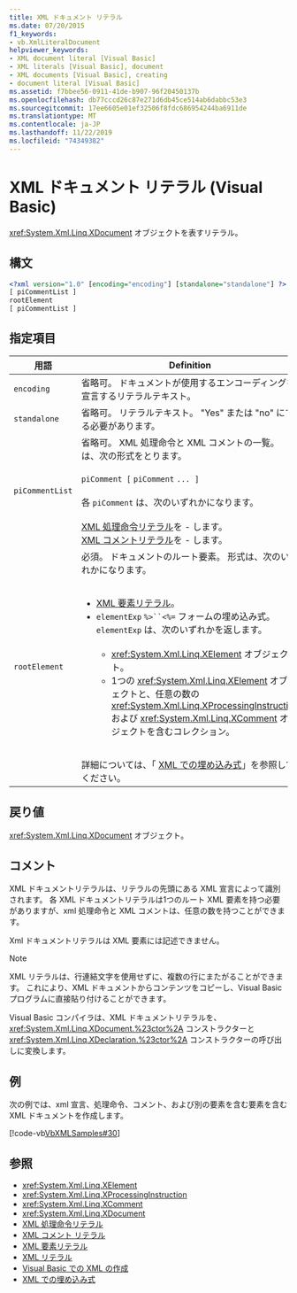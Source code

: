 ```yaml
---
title: XML ドキュメント リテラル
ms.date: 07/20/2015
f1_keywords:
- vb.XmlLiteralDocument
helpviewer_keywords:
- XML document literal [Visual Basic]
- XML literals [Visual Basic], document
- XML documents [Visual Basic], creating
- document literal [Visual Basic]
ms.assetid: f7bbee56-0911-41de-b907-96f20450137b
ms.openlocfilehash: db77cccd26c87e271d6db45ce514ab6dabbc53e3
ms.sourcegitcommit: 17ee6605e01ef32506f8fdc686954244ba6911de
ms.translationtype: MT
ms.contentlocale: ja-JP
ms.lasthandoff: 11/22/2019
ms.locfileid: "74349382"
---
```

# <a name="xml-document-literal-visual-basic"></a>XML ドキュメント リテラル (Visual Basic)
<xref:System.Xml.Linq.XDocument> オブジェクトを表すリテラル。  
  
## <a name="syntax"></a>構文  
  
```xml  
<?xml version="1.0" [encoding="encoding"] [standalone="standalone"] ?>  
[ piCommentList ]  
rootElement  
[ piCommentList ]  
```  
  
## <a name="parts"></a>指定項目  
  
|用語|Definition|  
|---|---|  
|`encoding`|省略可。 ドキュメントが使用するエンコーディングを宣言するリテラルテキスト。|  
|`standalone`|省略可。 リテラルテキスト。 "Yes" または "no" にする必要があります。|  
|`piCommentList`|省略可。 XML 処理命令と XML コメントの一覧。 は、次の形式をとります。<br /><br /> `piComment [` `piComment` `... ]`<br /><br /> 各 `piComment` は、次のいずれかになります。<br /><br /> [XML 処理命令リテラル](../../../visual-basic/language-reference/xml-literals/xml-processing-instruction-literal.md)を -   します。<br />[XML コメントリテラル](../../../visual-basic/language-reference/xml-literals/xml-comment-literal.md)を -   します。|  
|`rootElement`|必須。 ドキュメントのルート要素。 形式は、次のいずれかになります。<br /><br /> <ul><li>[XML 要素リテラル](../../../visual-basic/language-reference/xml-literals/xml-element-literal.md)。</li><li>`elementExp` `%>``<%=` フォームの埋め込み式。 `elementExp` は、次のいずれかを返します。<br /><br /> <ul><li><xref:System.Xml.Linq.XElement> オブジェクト。</li><li>1つの <xref:System.Xml.Linq.XElement> オブジェクトと、任意の数の <xref:System.Xml.Linq.XProcessingInstruction> および <xref:System.Xml.Linq.XComment> オブジェクトを含むコレクション。</li></ul></li></ul><br /> 詳細については、「 [XML での埋め込み式](../../../visual-basic/programming-guide/language-features/xml/embedded-expressions-in-xml.md)」を参照してください。|  
  
## <a name="return-value"></a>戻り値  
 <xref:System.Xml.Linq.XDocument> オブジェクト。  
  
## <a name="remarks"></a>コメント  
 XML ドキュメントリテラルは、リテラルの先頭にある XML 宣言によって識別されます。 各 XML ドキュメントリテラルは1つのルート XML 要素を持つ必要がありますが、xml 処理命令と XML コメントは、任意の数を持つことができます。  
  
 Xml ドキュメントリテラルは XML 要素には記述できません。  
  
> [!NOTE]
> XML リテラルは、行連結文字を使用せずに、複数の行にまたがることができます。 これにより、XML ドキュメントからコンテンツをコピーし、Visual Basic プログラムに直接貼り付けることができます。  
  
 Visual Basic コンパイラは、XML ドキュメントリテラルを、<xref:System.Xml.Linq.XDocument.%23ctor%2A> コンストラクターと <xref:System.Xml.Linq.XDeclaration.%23ctor%2A> コンストラクターの呼び出しに変換します。  
  
## <a name="example"></a>例  
 次の例では、xml 宣言、処理命令、コメント、および別の要素を含む要素を含む XML ドキュメントを作成します。  
  
 [!code-vb[VbXMLSamples#30](~/samples/snippets/visualbasic/VS_Snippets_VBCSharp/VbXMLSamples/VB/XMLSamples13.vb#30)]  
  
## <a name="see-also"></a>参照

- <xref:System.Xml.Linq.XElement>
- <xref:System.Xml.Linq.XProcessingInstruction>
- <xref:System.Xml.Linq.XComment>
- <xref:System.Xml.Linq.XDocument>
- [XML 処理命令リテラル](../../../visual-basic/language-reference/xml-literals/xml-processing-instruction-literal.md)
- [XML コメント リテラル](../../../visual-basic/language-reference/xml-literals/xml-comment-literal.md)
- [XML 要素リテラル](../../../visual-basic/language-reference/xml-literals/xml-element-literal.md)
- [XML リテラル](../../../visual-basic/language-reference/xml-literals/index.md)
- [Visual Basic での XML の作成](../../../visual-basic/programming-guide/language-features/xml/creating-xml.md)
- [XML での埋め込み式](../../../visual-basic/programming-guide/language-features/xml/embedded-expressions-in-xml.md)
